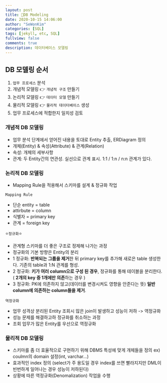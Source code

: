 ```yaml
---
layout: post
title: 🔅DB Modeling
date: 2020-10-15 14:06:00
author: "SeWonKim"
categories: [SQL]
tags: [jekyll, etc, SQL]
fullview: false
comments: true
description: 데이터베이스 모델링
---
```


## DB 모델링 순서

1. `업무 프로세스` 분석
2. 개념적 모델링 👉 `개념적 구조` 만들기
3. 논리적 모델링 👉 `데이터 모델` 만들기
4. 물리적 모델링 👉 `물리적 데이터베이스` 생성
5. 업무 프로세스에 적합한지 일치성 검토


### 개념적 DB 모델링
- 업무 분석 단계에서 얻어진 내용을 토대로 Entity 추출, ERDiagram 정의
- 개체(Entity) & 속성(Attribute) & 관계(Relation)
- 속성: 개체의 세부사항
- 관계: 두 Entity간의 연관성. 실선으로 관계 표시. 1:1 / 1:n / n:n 관계가 있다.

### 논리적 DB 모델링

- Mapping Rule을 적용해서 스키마를 설계 & 정규화 작업

`Mapping Rule`    
- 단순 entity = table
- attirbute = column
- 식별자 = primary key
- 관계 = foreign key


⭐`정규화`⭐       
- 관계형 스키마를 더 좋은 구조로 정제해 나가는 과정
- 정규화의 기본 방향은 Entity의 분리
- 1 정규화: **반복되는 그룹을 제거**한 뒤 primary key를 추가해 새로은 table 생성한다. 기존의 table과 1:N 관계를 형성.
- 2 정규화: **키가 여러 column으로 구성 된 경우**, 정규화를 통해 테이블을 분리한다. ( **2개의 key 중 1개에만 의존**하는 경우 )
- 3 정규화: PK에 의존하지 않고(데이터를 변경시켜도 영향을 안준다는 뜻) **일반 column에 의존하는 column들을 제거**.

 
 `역정규화`      
- 업무 성격상 분리된 Entity 조회시 많은 join이 발생하고 성능이 저하 -> 역정규화
- 성능 문제를 해결하고하 정규화를 취소하는 과정
- 조회 업무가 많은 Entity를 우선으로 역정규화



 ### 물리적 DB 모델링
 - 스키마를 좀 더 효율적으로 구현하기 위해 DBMS 특성에 맞게 개체들을 정의 ex) coulmn의 domain 설정(int, varchar...)
 - 효과적인 index 정의 (select가 주 용도일 경우 index를 쓰면 빨라지지만 DML이 빈번하게 일어나는 경우 성능이 저하된다)
 - 상황에 따른 역정규화(Denomalization) 작업을 수행


